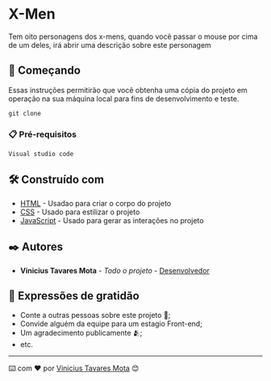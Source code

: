 # X-Men

Tem oito personagens dos x-mens, quando você passar o mouse por cima de um deles, irá abrir uma descrição sobre este personagem

## 🚀 Começando

Essas instruções permitirão que você obtenha uma cópia do projeto em operação na sua máquina local para fins de desenvolvimento e teste.

```
git clone

```

### 📋 Pré-requisitos

```
Visual studio code
```

## 🛠️ Construído com

* [HTML](http://www.dropwizard.io/1.0.2/docs/) - Usadao para criar o corpo do projeto
* [CSS](https://maven.apache.org/) - Usado para estilizar o projeto
* [JavaScript](https://rometools.github.io/rome/) - Usado para gerar as interações no projeto

## ✒️ Autores

* **Vinicius Tavares Mota** - *Todo o projeto* - [Desenvolvedor](https://github.com/viniciustmota)


## 🎁 Expressões de gratidão

* Conte a outras pessoas sobre este projeto 📢;
* Convide alguém da equipe para um estagio Front-end;
* Um agradecimento publicamente 🫂;
* etc.


---
⌨️ com ❤️ por [Vinicius Tavares Mota](https://github.com/viniciustmota) 😊
